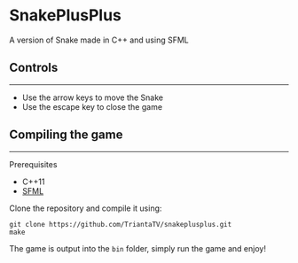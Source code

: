 # SnakePlusPlus
A version of Snake made in C++ and using SFML

## Controls
-----------
  - Use the arrow keys to move the Snake
  - Use the escape key to close the game

## Compiling the game
------------------

Prerequisites
  - C++11
  - [SFML](https://github.com/SFML/SFML)

Clone the repository and compile it using:

    git clone https://github.com/TriantaTV/snakeplusplus.git
    make

The game is output into the `bin` folder, simply run the game and enjoy!
